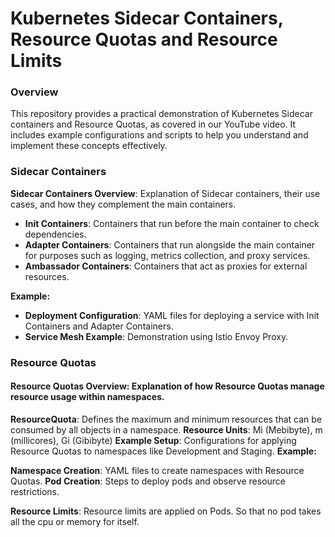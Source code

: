 # Kubernetes Sidecar Containers, Resource Quotas and Resource Limits
### Overview
This repository provides a practical demonstration of Kubernetes Sidecar containers and Resource Quotas, as covered in our YouTube video. It includes example configurations and scripts to help you understand and implement these concepts effectively.

### Sidecar Containers
**Sidecar Containers Overview**: Explanation of Sidecar containers, their use cases, and how they complement the main containers.

- **Init Containers**: Containers that run before the main container to check dependencies.
- **Adapter Containers**: Containers that run alongside the main container for purposes such as logging, metrics collection, and proxy services.
- **Ambassador Containers**: Containers that act as proxies for external resources.

**Example:**
- **Deployment Configuration**: YAML files for deploying a service with Init Containers and Adapter Containers.
- **Service Mesh Example**: Demonstration using Istio Envoy Proxy.
### Resource Quotas
#### Resource Quotas Overview: Explanation of how Resource Quotas manage resource usage within namespaces.
**ResourceQuota**: Defines the maximum and minimum resources that can be consumed by all objects in a namespace.
   **Resource Units**: Mi (Mebibyte), m (millicores), Gi (Gibibyte)
   **Example Setup**: Configurations for applying Resource Quotas to namespaces like Development and Staging.
**Example:**

**Namespace Creation**: YAML files to create namespaces with Resource Quotas.
**Pod Creation**: Steps to deploy pods and observe resource restrictions.

**Resource Limits**: Resource limits are applied on Pods. So that no pod takes all the cpu or memory for itself.
